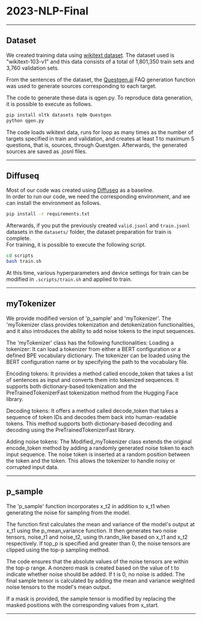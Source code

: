 # 2023-NLP-Final

* * *
## Dataset
We created training data using [wikitext dataset](https://huggingface.co/datasets/wikitext). The dataset used is "wikitext-103-v1" and this data consists of a total of 1,801,350 train sets and 3,760 validation sets.

From the sentences of the dataset, the [Questgen.ai](https://github.com/ramsrigouthamg/Questgen.ai) FAQ generation function was used to generate sources corresponding to each target.

The code to generate these data is qgen.py. To reproduce data generation, it is possible to execute as follows.

```bash 
pip install nltk datasets tqdm Questgen
python qgen.py
```

The code loads wikitext data, runs for loop as many times as the number of targets specified in train and validation, and creates at least 1 to maximum 5 questions, that is, sources, through Questgen. Afterwards, the generated sources are saved as .josnl files.


* * *
## Diffuseq
Most of our code was created using [Diffuseq](https://github.com/Shark-NLP/DiffuSeq) as a baseline.   
In order to run our code, we need the corresponding environment, and we can install the environment as follows.

```bash
pip install -r requirements.txt
```

Afterwards, if you put the previously created `valid.jsonl` and `train.jsonl` datasets in the `datasets/` folder, the dataset preparation for train is complete.   
For training, it is possible to execute the following script.

```bash
cd scripts
bash train.sh
```
At this time, various hyperparameters and device settings for train can be modified in `.scripts/train.sh` and applied to train.

* * *
## myTokenizer
We provide modified version of 'p_sample' and 'myTokenizer'. The 'myTokenizer class provides tokenization and detokenization functionalities, and it also introduces the ability to add noise tokens to the input sequences.

The 'myTokenizer' class has the following functionalities:
Loading a tokenizer: It can load a tokenizer from either a BERT configuration or a defined BPE vocabulary dictionary. The tokenizer can be loaded using the BERT configuration name or by specifying the path to the vocabulary file.

Encoding tokens: It provides a method called encode_token that takes a list of sentences as input and converts them into tokenized sequences. It supports both dictionary-based tokenization and the PreTrainedTokenizerFast tokenization method from the Hugging Face library.

Decoding tokens: It offers a method called decode_token that takes a sequence of token IDs and decodes them back into human-readable tokens. This method supports both dictionary-based decoding and decoding using the PreTrainedTokenizerFast library.

Adding noise tokens: The Modified_myTokenizer class extends the original encode_token method by adding a randomly generated noise token to each input sequence. The noise token is inserted at a random position between the <START> token and the <END>token. This allows the tokenizer to handle noisy or corrupted input data.

* * *
## p_sample
The 'p_sample' function incorporates x_t2 in addition to x_t1 when generating the noise for sampling from the model. 

The function first calculates the mean and variance of the model's output at x_t1 using the p_mean_variance function. It then generates two noise tensors, noise_t1 and noise_t2, using th.randn_like based on x_t1 and x_t2 respectively. If top_p is specified and greater than 0, the noise tensors are clipped using the top-p sampling method. 

The code ensures that the absolute values of the noise tensors are within the top-p range. A nonzero mask is created based on the value of t to indicate whether noise should be added. If t is 0, no noise is added. The final sample tensor is calculated by adding the mean and variance weighted noise tensors to the model's mean output. 

If a mask is provided, the sample tensor is modified by replacing the masked positions with the corresponding values from x_start.
* * *
